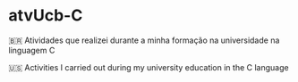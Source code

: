 # atvUcb-C

🇧🇷 Atividades que realizei durante a minha formação na universidade na linguagem C

🇺🇸 Activities I carried out during my university education in the C language
